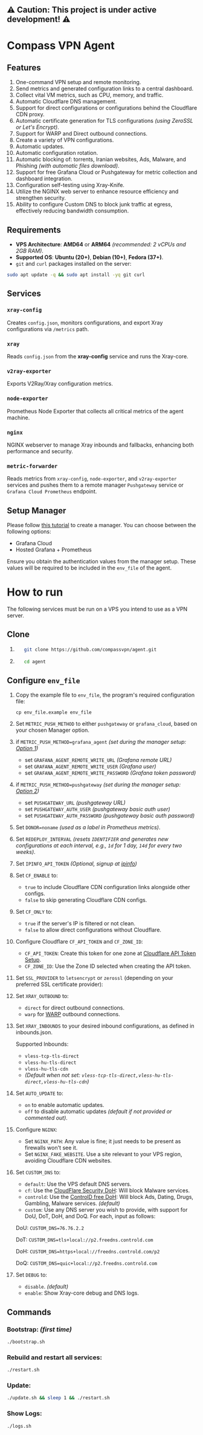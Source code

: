 ## ⚠️ Caution: This project is under active development! ⚠️

# Compass VPN Agent

## Features

1. One-command VPN setup and remote monitoring.
2. Send metrics and generated configuration links to a central dashboard.
3. Collect vital VM metrics, such as CPU, memory, and traffic.
4. Automatic Cloudflare DNS management.
5. Support for direct configurations or configurations behind the Cloudflare CDN proxy.
6. Automatic certificate generation for TLS configurations _(using ZeroSSL or Let's Encrypt)_.
7. Support for WARP and Direct outbound connections.
8. Create a variety of VPN configurations.
9. Automatic updates.
10. Automatic configuration rotation.
11. Automatic blocking of: torrents, Iranian websites, Ads, Malware, and Phishing _(with automatic files download)_.
12. Support for free Grafana Cloud or Pushgateway for metric collection and dashboard integration.
13. Configuration self-testing using Xray-Knife.
14. Utilize the NGINX web server to enhance resource efficiency and strengthen security.
15. Ability to configure Custom DNS to block junk traffic at egress, effectively reducing bandwidth consumption.


## Requirements

- **VPS Architecture**: **AMD64** or **ARM64** _(recommended: 2 vCPUs and 2GB RAM)_.
- **Supported OS**: **Ubuntu (20+)**, **Debian (10+)**, **Fedora (37+)**.
- `git` and `curl` packages installed on the server:
```bash
sudo apt update -q && sudo apt install -yq git curl
```


## Services

### `xray-config`
Creates `config.json`, monitors configurations, and export Xray configurations via `/metrics` path.

### `xray`
Reads `config.json` from the **xray-config** service and runs the Xray-core.

### `v2ray-exporter`
Exports V2Ray/Xray configuration metrics.

### `node-exporter`
Prometheus Node Exporter that collects all critical metrics of the agent machine.

### `nginx`
NGINX webserver to manage Xray inbounds and fallbacks, enhancing both performance and security.

### `metric-forwarder`
Reads metrics from `xray-config`, `node-exporter`, and `v2ray-exporter` services and pushes them to a remote manager `Pushgateway` service or `Grafana Cloud Prometheus` endpoint.

## Setup Manager
Please follow [this tutorial](https://github.com/compassvpn/manager) to create a manager. You can choose between the following options:
- Grafana Cloud
- Hosted Grafana + Prometheus

Ensure you obtain the authentication values from the manager setup. These values will be required to be included in the `env_file` of the agent.


# How to run

The following services must be run on a VPS you intend to use as a VPN server.

## Clone

1. ```bash
      git clone https://github.com/compassvpn/agent.git
      ```
2. ```bash
      cd agent
      ```

## Configure `env_file`

1. Copy the example file to `env_file`, the program's required configuration file:
      ```
      cp env_file.example env_file
      ```

2. Set `METRIC_PUSH_METHOD` to either `pushgateway` or `grafana_cloud`, based on your chosen Manager option.

3. if `METRIC_PUSH_METHOD=grafana_agent` _(set during the manager setup: [Option 1](https://github.com/compassvpn/manager?tab=readme-ov-file#option-1-use-garafana-cloud))_
      - set `GRAFANA_AGENT_REMOTE_WRITE_URL` _(Grafana remote URL)_
      - set `GRAFANA_AGENT_REMOTE_WRITE_USER` _(Grafana user)_
      - set `GRAFANA_AGENT_REMOTE_WRITE_PASSWORD` _(Grafana token password)_

4. if `METRIC_PUSH_METHOD=pushgateway` _(set during the manager setup: [Option 2](https://github.com/compassvpn/manager?tab=readme-ov-file#option-2-deploy-your-own-server))_
      - set `PUSHGATEWAY_URL` _(pushgateway URL)_
      - set `PUSHGATEWAY_AUTH_USER` _(pushgateway basic auth user)_
      - set `PUSHGATEWAY_AUTH_PASSWORD` _(pushgateway basic auth password)_

5. Set `DONOR=noname` _(used as a label in Prometheus metrics)_.

6. Set `REDEPLOY_INTERVAL` _(resets `IDENTIFIER` and generates new configurations at each interval, e.g., `1d` for 1 day, `14d` for every two weeks)_.

7. Set `IPINFO_API_TOKEN` _(Optional, signup at [ipinfo](https://ipinfo.io/signup))_

8. Set `CF_ENABLE` to:
      - `true` to include Cloudflare CDN configuration links alongside other configs.
      - `false` to skip generating Cloudflare CDN configs.

9. Set `CF_ONLY` to:
      - `true` if the server's IP is filtered or not clean.
      - `false` to allow direct configurations without Cloudflare.

10. Configure Cloudflare `CF_API_TOKEN` and `CF_ZONE_ID`:
      - `CF_API_TOKEN`: Create this token for one zone at [Cloudflare API Token Setup](https://developers.cloudflare.com/fundamentals/api/get-started/create-token/).
      - `CF_ZONE_ID`: Use the Zone ID selected when creating the API token.

11. Set `SSL_PROVIDER` to `letsencrypt` or `zerossl` (depending on your preferred SSL certificate provider):

12. Set `XRAY_OUTBOUND` to:
      - `direct` for direct outbound connections.
      - `warp` for [WARP](https://one.one.one.one) outbound connections.

13. Set `XRAY_INBOUNDS` to your desired inbound configurations, as defined in inbounds.json.
      
      Supported Inbounds:
      - `vless-tcp-tls-direct`
      - `vless-hu-tls-direct`
      - `vless-hu-tls-cdn`
      - _(Default when not set: `vless-tcp-tls-direct,vless-hu-tls-direct,vless-hu-tls-cdn`)_

14. Set `AUTO_UPDATE` to:
      - `on` to enable automatic updates.
      - `off` to disable automatic updates _(default if not provided or commented out)_.

15. Configure `NGINX`:
      - Set `NGINX_PATH`: Any value is fine; it just needs to be present as firewalls won't see it.
      - Set `NGINX_FAKE_WEBSITE`. Use a site relevant to your VPS region, avoiding Cloudflare CDN websites.

16. Set `CUSTOM_DNS` to:
      - `default`: Use the VPS default DNS servers.
      - `cf`: Use the [CloudFlare Security DoH](https://security.cloudflare-dns.com/dns-query): Will block Malware services.
      - `controld`: Use the [ControlD free DoH](https://freedns.controld.com/no-ads-dating-drugs-gambling-malware-typo/): Will block Ads, Dating, Drugs, Gambling, Malware services. _(default)_
      - `custom`: Use any DNS server you wish to provide, with support for DoU, DoT, DoH, and DoQ. For each, input as follows:

      DoU: `CUSTOM_DNS=76.76.2.2`

      DoT: `CUSTOM_DNS=tls+local://p2.freedns.controld.com`

      DoH: `CUSTOM_DNS=https+local://freedns.controld.com/p2`

      DoQ: `CUSTOM_DNS=quic+local://p2.freedns.controld.com`

17. Set `DEBUG` to:
      - `disable`. _(default)_
      - `enable`: Show Xray-core debug and DNS logs.


## Commands

### Bootstrap: _(first time)_
```bash
./bootstrap.sh
```

### Rebuild and restart all services:
```bash
./restart.sh
```

### Update:
```bash
./update.sh && sleep 1 && ./restart.sh
```

### Show Logs:
```bash
./logs.sh
```
